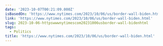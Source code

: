 ```yaml
---
date: '2023-10-07T00:21:09.000Z'
isBasedOn: 'https://www.nytimes.com/2023/10/06/us/border-wall-biden.html'
link: 'https://www.nytimes.com/2023/10/06/us/border-wall-biden.html'
slug: 2023-10-06-httpswwwnytimescom20231006usborder-wall-bidenhtml
tags:
  - Politics
title: 'https://www.nytimes.com/2023/10/06/us/border-wall-biden.html'
---
```


